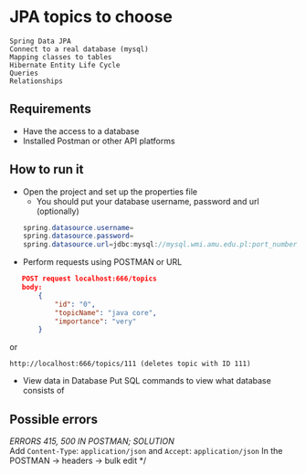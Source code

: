# JPA topics to choose

    Spring Data JPA
    Connect to a real database (mysql)
    Mapping classes to tables
    Hibernate Entity Life Cycle
    Queries
    Relationships

## Requirements
- Have the access to a database
- Installed Postman or other API platforms

## How to run it
- Open the project and set up the properties file
  - You should put your database username, password and url (optionally)
  ```java
  spring.datasource.username=
  spring.datasource.password=
  spring.datasource.url=jdbc:mysql://mysql.wmi.amu.edu.pl:port_number/database_name
  ```
 - Perform requests using POSTMAN or URL
 ```json
    POST request localhost:666/topics
    body:
        {
            "id": "0",
            "topicName": "java core",
            "importance": "very"
        }
 ```
 or
 ```url
 http://localhost:666/topics/111 (deletes topic with ID 111)
 ```
 - View data in Database
 Put SQL commands to view what database consists of 

## Possible errors
_ERRORS 415, 500 IN POSTMAN; SOLUTION_  
Add `Content-Type`: `application/json` and `Accept`: `application/json`  In the POSTMAN -> headers -> bulk edit */

